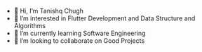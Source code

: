 - 👋 Hi, I’m Tanishq Chugh
- 👀 I’m interested in Flutter Development and Data Structure and Algorithms
- 🌱 I’m currently learning Software Engineering
- 💞️ I’m looking to collaborate on Good Projects

<!---
tanishqchugh2002/tanishqchugh2002 is a ✨ special ✨ repository because its `README.md` (this file) appears on your GitHub profile.
You can click the Preview link to take a look at your changes.
--->
